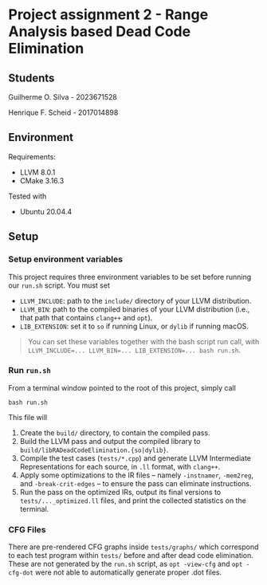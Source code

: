 # Project assignment 2 - Range Analysis based Dead Code Elimination

## Students

Guilherme O. Silva - 2023671528

Henrique F. Scheid - 2017014898

## Environment

Requirements:

* LLVM 8.0.1
* CMake 3.16.3

Tested with

* Ubuntu 20.04.4

## Setup

### Setup environment variables

This project requires three environment variables to be set before running our `run.sh` script. You must set

* `LLVM_INCLUDE`: path to the `include/` directory of your LLVM distribution.
* `LLVM_BIN`: path to the compiled binaries of your LLVM distribution (i.e., that path that contains `clang++` and `opt`).
* `LIB_EXTENSION`: set it to `so` if running Linux, or `dylib` if running macOS.

> You can set these variables together with the bash script run call, with `LLVM_INCLUDE=... LLVM_BIN=... LIB_EXTENSION=... bash run.sh`.

### Run `run.sh`

From a terminal window pointed to the root of this project, simply call

```
bash run.sh
```

This file will

1. Create the `build/` directory, to contain the compiled pass.
2. Build the LLVM pass and output the compiled library to `build/libRADeadCodeElimination.{so|dylib}`.
3. Compile the test cases (`tests/*.cpp`) and generate LLVM Intermediate Representations for each source, in `.ll` format, with `clang++`.
4. Apply some optimizations to the IR files – namely `-instnamer`, `-mem2reg`, and `-break-crit-edges` – to ensure the pass can eliminate instructions.
5. Run the pass on the optimized IRs, output its final versions to `tests/..._optimized.ll` files, and print the collected statistics on the terminal.

### CFG Files
There are pre-rendered CFG graphs inside `tests/graphs/` which correspond to each test program within `tests/` before and after dead code elimination. These are not generated by the `run.sh` script, as `opt -view-cfg` and `opt -cfg-dot` were not able to automatically generate proper .dot files.
